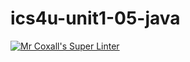 # ics4u-unit1-05-java

[![Mr Coxall's Super Linter](https://github.com/lily-liu-17/ics4u-unit1-05-java/workflows/Mr%20Coxall's%20Super%20Linter/badge.svg)](https://github.com/lily-liu-17/ics4u-unit1-05-java/actions/)
